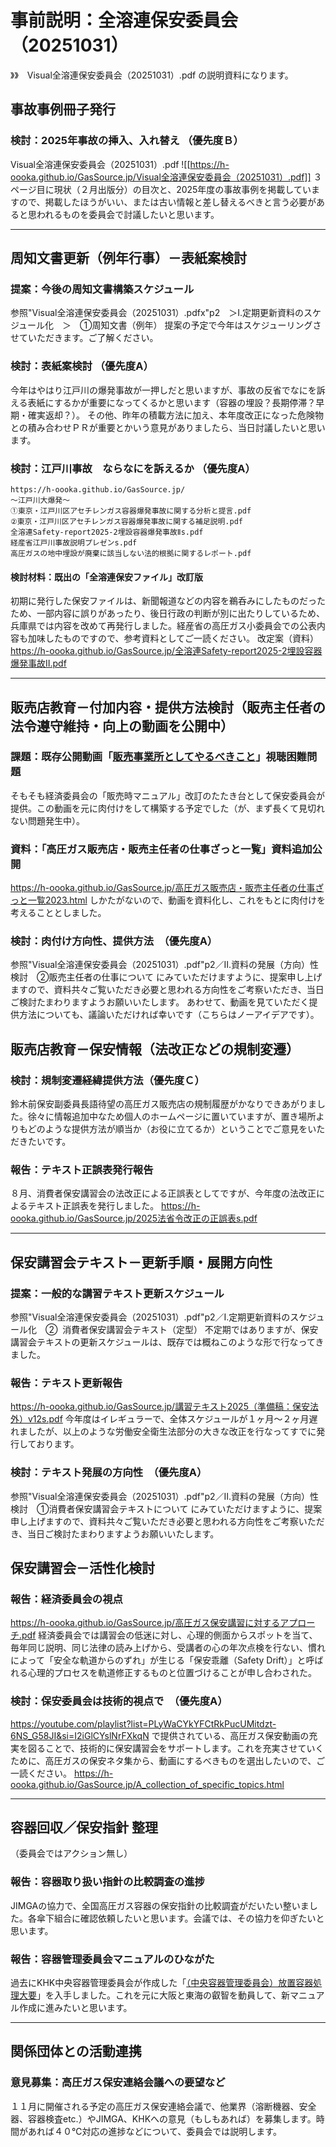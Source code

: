 # 事前説明：全溶連保安委員会（20251031）
》》　Visual全溶連保安委員会（20251031）.pdf の説明資料になります。

## 事故事例冊子発行
### 検討：2025年事故の挿入、入れ替え （優先度Ｂ）
Visual全溶連保安委員会（20251031）.pdf
![[https://h-oooka.github.io/GasSource.jp/Visual全溶連保安委員会（20251031）.pdf]]
３ページ目に現状（２月出版分）の目次と、2025年度の事故事例を掲載していますので、掲載したほうがいい、または古い情報と差し替えるべきと言う必要があると思われるものを委員会で討議したいと思います。

---
## 周知文書更新（例年行事）－表紙案検討
### 提案：今後の周知文書構築スケジュール
参照"Visual全溶連保安委員会（20251031）.pdfx"p2　＞Ⅰ.定期更新資料のスケジュール化　＞　①周知文書（例年）
提案の予定で今年はスケジューリングさせていただきます。ご了解ください。
### 検討：表紙案検討 **（優先度A）**
今年はやはり江戸川の爆発事故が一押しだと思いますが、事故の反省でなにを訴える表紙にするかが重要になってくるかと思います（容器の埋設？長期停滞？早期・確実返却？）。
その他、昨年の積載方法に加え、本年度改正になった危険物との積み合わせＰＲが重要とかいう意見がありましたら、当日討議したいと思います。
### 検討：江戸川事故　ならなにを訴えるか **（優先度A）**
```
https://h-oooka.github.io/GasSource.jp/
～江戸川大爆発～
①東京・江戸川区アセチレンガス容器爆発事故に関する分析と提言.pdf
②東京・江戸川区アセチレンガス容器爆発事故に関する補足説明.pdf
全溶連Safety-report2025-2埋設容器爆発事故Ⅱs.pdf
経産省江戸川事故説明プレゼンs.pdf
高圧ガスの地中埋設が廃棄に該当しない法的根拠に関するレポート.pdf
```
#### 検討材料：既出の「全溶連保安ファイル」改訂版
初期に発行した保安ファイルは、新聞報道などの内容を鵜呑みにしたものだったため、一部内容に誤りがあったり、後日行政の判断が別に出たりしているため、兵庫県では内容を改めて再発行しました。経産省の高圧ガス小委員会での公表内容も加味したものですので、参考資料としてご一読ください。
改定案（資料）
https://h-oooka.github.io/GasSource.jp/全溶連Safety-report2025-2埋設容器爆発事故Ⅱ.pdf

---
## 販売店教育－付加内容・提供方法検討（販売主任者の法令遵守維持・向上の動画を公開中）
### 課題：既存公開動画「**[販売事業所としてやるべきこと](https://youtu.be/CcDMJt0jbj4?si=wJRdMRizeu38Fxed)**」視聴困難問題
そもそも経済委員会の「販売時マニュアル」改訂のたたき台として保安委員会が提供。この動画を元に肉付けをして構築する予定でした（が、まず長くて見切れない問題発生中）。
### 資料：「高圧ガス販売店・販売主任者の仕事ざっと一覧」資料追加公開
https://h-oooka.github.io/GasSource.jp/高圧ガス販売店・販売主任者の仕事ざっと一覧2023.html
しかたがないので、動画を資料化し、これをもとに肉付けを考えることとしました。
### 検討：肉付け方向性、提供方法　**（優先度A）**
参照"Visual全溶連保安委員会（20251031）.pdf"p2／Ⅱ.資料の発展（方向）性検討　②販売主任者の仕事について
にみていただけますように、提案申し上げますので、資料共々ご覧いただき必要と思われる方向性をご考察いただき、当日ご検討たまわりますようお願いいたします。
あわせて、動画を見ていただく提供方法についても、議論いただければ幸いです（こちらはノーアイデアです）。

## 販売店教育－保安情報（法改正などの規制変遷）
### 検討：規制変遷経緯提供方法（優先度Ｃ）
鈴木前保安副委員長語待望の高圧ガス販売店の規制履歴がかなりできあがりました。徐々に情報追加中なため個人のホームページに置いていますが、置き場所よりもどのような提供方法が順当か（お役に立てるか）ということでご意見をいただきたいです。
### 報告：テキスト正誤表発行報告
８月、消費者保安講習会の法改正による正誤表としてですが、今年度の法改正によるテキスト正誤表を発行しました。
https://h-oooka.github.io/GasSource.jp/2025法省令改正の正誤表s.pdf

---
## 保安講習会テキスト－更新手順・展開方向性
### 提案：一般的な講習テキスト更新スケジュール
参照"Visual全溶連保安委員会（20251031）.pdf"p2／Ⅰ.定期更新資料のスケジュール化　②  消費者保安講習会テキスト（定型）
不定期ではありますが、保安講習会テキストの更新スケジュールは、既存では概ねこのような形で行なってきました。
### 報告：テキスト更新報告
https://h-oooka.github.io/GasSource.jp/講習テキスト2025（準備稿：保安法外）v12s.pdf
今年度はイレギュラーで、全体スケジュールが１ヶ月～２ヶ月遅れましたが、以上のような労働安全衛生法部分の大きな改正を行なってすでに発行しております。
### 検討：テキスト発展の方向性　**（優先度A）**
参照"Visual全溶連保安委員会（20251031）.pdf"p2／Ⅱ.資料の発展（方向）性検討　①消費者保安講習会テキストについて
にみていただけますように、提案申し上げますので、資料共々ご覧いただき必要と思われる方向性をご考察いただき、当日ご検討たまわりますようお願いいたします。

## 保安講習会－活性化検討

### 報告：経済委員会の視点
https://h-oooka.github.io/GasSource.jp/高圧ガス保安講習に対するアプローチ.pdf
経済委員会では講習会の低迷に対し、心理的側面からスポットを当て、毎年同じ説明、同じ法律の読み上げから、受講者の心の年次点検を行ない、慣れによって「安全な軌道からのずれ」が生じる「保安乖離（Safety Drift）」と呼ばれる心理的プロセスを軌道修正するものと位置づけることが申し合わされた。
### 検討：保安委員会は技術的視点で　**（優先度A）**
https://youtube.com/playlist?list=PLyWaCYkYFCtRkPucUMitdzt-6NS_G58JI&si=I2iGlCYslNrFXkqN
で提供されている、高圧ガス保安動画の充実を図ることで、技術的に保安講習会をサポートします。これを充実させていくために、高圧ガスの保安ネタ集から、動画にするべきものを選出したいので、ご一読ください。
https://h-oooka.github.io/GasSource.jp/A_collection_of_specific_topics.html

---
## 容器回収／保安指針 整理
（委員会ではアクション無し）
### 報告：容器取り扱い指針の比較調査の進捗
JIMGAの協力で、全国高圧ガス容器の保安指針の比較調査がだいたい整いました。各傘下組合に確認依頼したいと思います。会議では、その協力を仰ぎたいと思います。
### 報告：容器管理委員会マニュアルのひながた
過去にKHK中央容器管理委員会が作成した「[（中央容器管理委員会）放置容器処理大要](https://github.com/h-oooka/GasSource.jp/blob/main/%E4%B8%AD%E5%A4%AE%E5%AE%B9%E5%99%A8%E7%AE%A1%E7%90%86%E5%A7%94%E5%93%A1%E4%BC%9A%EF%BC%89%E6%94%BE%E7%BD%AE%E5%AE%B9%E5%99%A8%E5%87%A6%E7%90%86%E5%A4%A7%E8%A6%81.pdf "中央容器管理委員会）放置容器処理大要.pdf")」を入手しました。これを元に大阪と東海の叡智を動員して、新マニュアル作成に進みたいと思います。

---
## 関係団体との活動連携

### 意見募集：高圧ガス保安連絡会議への要望など
１１月に開催される予定の高圧ガス保安連絡会議で、他業界（溶断機器、安全器、容器検査etc.）やJIMGA、KHKへの意見（もしもあれば）を募集します。時間があれば４０℃対応の進捗などについて、委員会では説明します。
